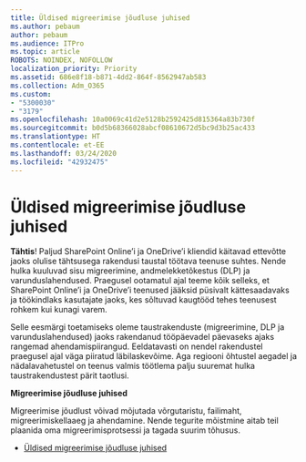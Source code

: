 ```yaml
---
title: Üldised migreerimise jõudluse juhised
ms.author: pebaum
author: pebaum
ms.audience: ITPro
ms.topic: article
ROBOTS: NOINDEX, NOFOLLOW
localization_priority: Priority
ms.assetid: 686e8f18-b871-4dd2-864f-8562947ab583
ms.collection: Adm_O365
ms.custom:
- "5300030"
- "3179"
ms.openlocfilehash: 10a0069c41d2e5128b2592425d815364a83b730f
ms.sourcegitcommit: b0d5b68366028abcf08610672d5bc9d3b25ac433
ms.translationtype: HT
ms.contentlocale: et-EE
ms.lasthandoff: 03/24/2020
ms.locfileid: "42932475"
---
```

# <a name="general-migration-performance-guidance"></a>Üldised migreerimise jõudluse juhised

**Tähtis**! Paljud SharePoint Online’i ja OneDrive’i kliendid käitavad ettevõtte jaoks olulise tähtsusega rakendusi taustal töötava teenuse suhtes. Nende hulka kuuluvad sisu migreerimine, andmelekketõkestus (DLP) ja varunduslahendused. Praegusel ootamatul ajal teeme kõik selleks, et SharePoint Online’i ja OneDrive’i teenused jääksid püsivalt kättesaadavaks ja töökindlaks kasutajate jaoks, kes sõltuvad kaugtööd tehes teenusest rohkem kui kunagi varem.

Selle eesmärgi toetamiseks oleme taustrakenduste (migreerimine, DLP ja varunduslahendused) jaoks rakendanud tööpäevadel päevaseks ajaks rangemad ahendamispiirangud. Eeldatavasti on nendel rakendustel praegusel ajal väga piiratud läbilaskevõime. Aga regiooni õhtustel aegadel ja nädalavahetustel on teenus valmis töötlema palju suuremat hulka taustrakendustest pärit taotlusi.

**Migreerimise jõudluse juhised**

Migreerimise jõudlust võivad mõjutada võrgutaristu, failimaht, migreerimiskellaaeg ja ahendamine. Nende tegurite mõistmine aitab teil plaanida oma migreerimisprotsessi ja tagada suurim tõhusus.

- [Üldised migreerimise jõudluse juhised](https://docs.microsoft.com/sharepointmigration/sharepoint-online-and-onedrive-migration-speed)
